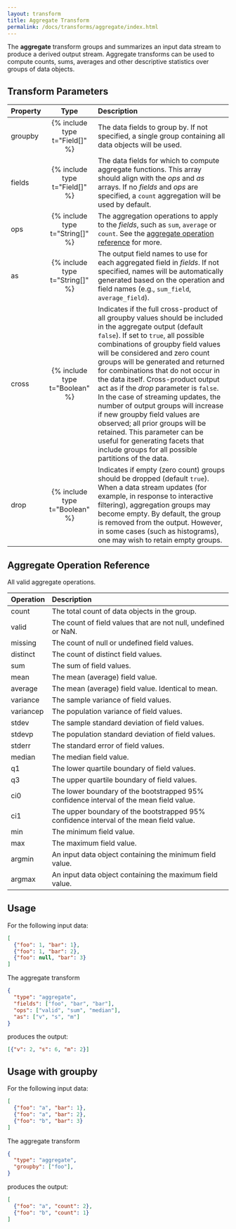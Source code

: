 ```yaml
---
layout: transform
title: Aggregate Transform
permalink: /docs/transforms/aggregate/index.html
---
```


The **aggregate** transform groups and summarizes an input data stream to produce a derived output stream. Aggregate transforms can be used to compute counts, sums, averages and other descriptive statistics over groups of data objects.

## Transform Parameters

| Property            | Type                            | Description   |
| :------------------ | :-----------------------------: | :------------ |
| groupby             | {% include type t="Field[]" %}  | The data fields to group by. If not specified, a single group containing all data objects will be used.|
| fields              | {% include type t="Field[]" %}  | The data fields for which to compute aggregate functions. This array should align with the _ops_ and _as_ arrays. If no _fields_ and _ops_ are specified, a `count` aggregation will be used by default.|
| ops                 | {% include type t="String[]" %} | The aggregation operations to apply to the _fields_, such as `sum`, `average` or `count`. See the [aggregate operation reference](#ops) for more.|
| as                  | {% include type t="String[]" %} | The output field names to use for each aggregated field in _fields_. If not specified, names will be automatically generated based on the operation and field names (e.g., `sum_field`, `average_field`).|
| cross               | {% include type t="Boolean" %}  | Indicates if the full cross-product of all groupby values should be included in the aggregate output (default `false`). If set to `true`, all possible combinations of groupby field values will be considered and zero count groups will be generated and returned for combinations that do not occur in the data itself. Cross-product output act as if the _drop_ parameter is `false`. In the case of streaming updates, the number of output groups will increase if new groupby field values are observed; all prior groups will be retained. This parameter can be useful for generating facets that include groups for all possible partitions of the data.|
| drop                | {% include type t="Boolean" %}  | Indicates if empty (zero count) groups should be dropped (default `true`). When a data stream updates (for example, in response to interactive filtering), aggregation groups may become empty. By default, the group is removed from the output. However, in some cases (such as histograms), one may wish to retain empty groups.|

## <a name="ops"></a> Aggregate Operation Reference

All valid aggregate operations.

| Operation | Description  |
| :-------- | :------------|
| count     | The total count of data objects in the group.|
| valid     | The count of field values that are not null, undefined or NaN.|
| missing   | The count of null or undefined field values.|
| distinct  | The count of distinct field values.|
| sum       | The sum of field values.|
| mean      | The mean (average) field value.|
| average   | The mean (average) field value. Identical to mean.|
| variance  | The sample variance of field values.|
| variancep | The population variance of field values.|
| stdev     | The sample standard deviation of field values.|
| stdevp    | The population standard deviation of field values.|
| stderr    | The standard error of field values.|
| median    | The median field value.|
| q1        | The lower quartile boundary of field values.|
| q3        | The upper quartile boundary of field values.|
| ci0       | The lower boundary of the bootstrapped 95% confidence interval of the mean field value.|
| ci1       | The upper boundary of the bootstrapped 95% confidence interval of the mean field value.|
| min       | The minimum field value.|
| max       | The maximum field value.|
| argmin    | An input data object containing the minimum field value.|
| argmax    | An input data object containing the maximum field value.|

## Usage

For the following input data:

```json
[
  {"foo": 1, "bar": 1},
  {"foo": 1, "bar": 2},
  {"foo": null, "bar": 3}
]
```

The aggregate transform

```json
{
  "type": "aggregate",
  "fields": ["foo", "bar", "bar"],
  "ops": ["valid", "sum", "median"],
  "as": ["v", "s", "m"]
}
```

produces the output:

```json
[{"v": 2, "s": 6, "m": 2}]
```

## Usage with groupby

For the following input data:

```json
[
  {"foo": "a", "bar": 1},
  {"foo": "a", "bar": 2},
  {"foo": "b", "bar": 3}
]
```

The aggregate transform

```json
{
  "type": "aggregate",
  "groupby": ["foo"],
}
```

produces the output:

```json
[
  {"foo": "a", "count": 2},
  {"foo": "b", "count": 1}
]
```
